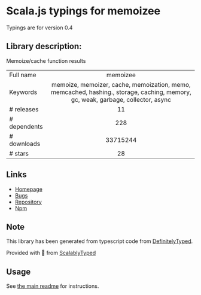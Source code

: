 
# Scala.js typings for memoizee

Typings are for version 0.4

## Library description:
Memoize/cache function results

|                    |                 |
| ------------------ | :-------------: |
| Full name          | memoizee |
| Keywords           | memoize, memoizer, cache, memoization, memo, memcached, hashing., storage, caching, memory, gc, weak, garbage, collector, async |
| # releases         | 11 |
| # dependents       | 228 |
| # downloads        | 33715244 |
| # stars            | 28 |

## Links
- [Homepage](https://github.com/medikoo/memoizee#readme)
- [Bugs](https://github.com/medikoo/memoizee/issues)
- [Repository](https://github.com/medikoo/memoizee)
- [Npm](https://www.npmjs.com/package/memoizee)
    


## Note
This library has been generated from typescript code from [DefinitelyTyped](https://definitelytyped.org).

Provided with :purple_heart: from [ScalablyTyped](https://github.com/oyvindberg/ScalablyTyped)

## Usage
See [the main readme](../../readme.md) for instructions.



